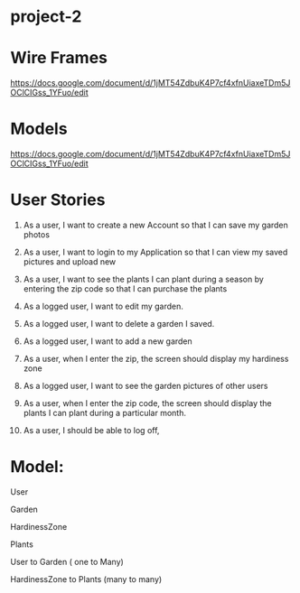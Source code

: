 # project-2

# Wire Frames

https://docs.google.com/document/d/1jMT54ZdbuK4P7cf4xfnUiaxeTDm5JOClCIGss_1YFuo/edit


# Models

https://docs.google.com/document/d/1jMT54ZdbuK4P7cf4xfnUiaxeTDm5JOClCIGss_1YFuo/edit


# User Stories

1. As a user, I want to create a new Account so that I can save my garden photos

2. As a user, I want to login to my Application so that I can view my saved pictures and upload new

3. As a user, I want to see the plants I can plant during a season  by entering the zip code so that I can purchase the plants

4. As a logged user, I want to edit my garden.

5. As a logged user, I want to delete a garden I saved.

6. As a logged user, I want to add a new garden

7. As a user, when I enter the zip, the screen should display my hardiness zone 

8. As a logged user, I want to see the garden pictures of other users

9. As a user, when I enter the zip code, the screen should display the plants I can plant during a particular month.

10. As a user, I should be able to log off,

# Model:

User

Garden

HardinessZone

Plants

User to Garden ( one to Many)

HardinessZone to Plants (many to many)
